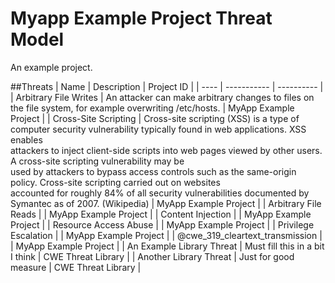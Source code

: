 # Myapp Example Project Threat Model

An example project.

##Threats
| Name | Description | Project ID |
| ---- | ----------- | ---------- |
| Arbitrary File Writes | An attacker can make arbitrary changes to files on the file system, for example overwriting /etc/hosts. | MyApp Example Project |
| Cross-Site Scripting | Cross-site scripting (XSS) is a type of computer security vulnerability typically found in web applications. XSS enables <br>attackers to inject client-side scripts into web pages viewed by other users. A cross-site scripting vulnerability may be <br>used by attackers to bypass access controls such as the same-origin policy. Cross-site scripting carried out on websites <br>accounted for roughly 84% of all security vulnerabilities documented by Symantec as of 2007. (Wikipedia) | MyApp Example Project |
| Arbitrary File Reads |  | MyApp Example Project |
| Content Injection |  | MyApp Example Project |
| Resource Access Abuse |  | MyApp Example Project |
| Privilege Escalation |  | MyApp Example Project |
| @cwe_319_cleartext_transmission |  | MyApp Example Project |
| An Example Library Threat | Must fill this in a bit I think | CWE Threat Library |
| Another Library Threat | Just for good measure | CWE Threat Library |
